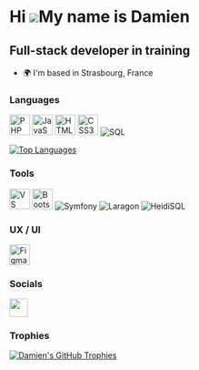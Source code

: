 Hi ![](https://user-images.githubusercontent.com/18350557/176309783-0785949b-9127-417c-8b55-ab5a4333674e.gif)My name is Damien
==============================================================================================================================

Full-stack developer in training
--------------------------------

* 🌍  I'm based in Strasbourg, France

### Languages

<a href="https://www.php.net/" target="_blank" rel="noreferrer"><img src="https://raw.githubusercontent.com/danielcranney/readme-generator/main/public/icons/skills/php-colored.svg" width="36" height="36" alt="PHP" /></a>
<a href="https://developer.mozilla.org/en-US/docs/Web/JavaScript" target="_blank" rel="noreferrer"><img src="https://raw.githubusercontent.com/danielcranney/readme-generator/main/public/icons/skills/javascript-colored.svg" width="36" height="36" alt="JavaScript" /></a>
<a href="https://developer.mozilla.org/en-US/docs/Glossary/HTML5" target="_blank" rel="noreferrer"><img src="https://raw.githubusercontent.com/danielcranney/readme-generator/main/public/icons/skills/html5-colored.svg" width="36" height="36" alt="HTML5" /></a> 
<a href="https://www.w3.org/TR/CSS/#css" target="_blank" rel="noreferrer"><img src="https://raw.githubusercontent.com/danielcranney/readme-generator/main/public/icons/skills/css3-colored.svg" width="36" height="36" alt="CSS3" /></a>
![SQL](https://img.shields.io/badge/SQL-025E8C?style=for-the-badge&logo=sqlite&logoColor=white)

<a href="https://github.com/Dambpfl">
  <img src="https://github-readme-stats.vercel.app/api/top-langs/?username=Dambpfl&langs_count=10&layout=compact&title_color=3382ed&text_color=ffffff&icon_color=f97316&bg_color=1c1917&hide_border=true&locale=en&custom_title=Top%20Languages" alt="Top Languages" />
</a>



### Tools
<a href="https://code.visualstudio.com/" target="_blank" rel="noreferrer"><img src="https://raw.githubusercontent.com/danielcranney/readme-generator/main/public/icons/skills/visualstudiocode.svg" width="36" height="36" alt="VS Code" /></a>
<a href="https://getbootstrap.com/" target="_blank" rel="noreferrer"><img src="https://raw.githubusercontent.com/danielcranney/readme-generator/main/public/icons/skills/bootstrap-colored.svg" width="36" height="36" alt="Bootstrap" /></a>
![Symfony](https://img.shields.io/badge/Symfony-%23000000.svg?style=for-the-badge&logo=symfony&logoColor=white)
![Laragon](https://img.shields.io/badge/Laragon-0E83CD?style=for-the-badge&logo=laragon&logoColor=white)
![HeidiSQL](https://img.shields.io/badge/HeidiSQL-0A0A0A?style=for-the-badge&logo=MySQL&logoColor=white)


### UX / UI
<a href="https://www.figma.com/" target="_blank" rel="noreferrer"><img src="https://raw.githubusercontent.com/danielcranney/readme-generator/main/public/icons/skills/figma-colored.svg" width="36" height="36" alt="Figma" /></a>

### Socials

<p align="left"> <a href="https://www.github.com/Dambpfl" target="_blank" rel="noreferrer"> <picture> <source media="(prefers-color-scheme: dark)" srcset="https://raw.githubusercontent.com/danielcranney/readme-generator/main/public/icons/socials/github-dark.svg" /> <source media="(prefers-color-scheme: light)" srcset="https://raw.githubusercontent.com/danielcranney/readme-generator/main/public/icons/socials/github.svg" /> <img src="https://raw.githubusercontent.com/danielcranney/readme-generator/main/public/icons/socials/github.svg" width="32" height="32" /> </picture> </a></p>

### Trophies
<a href="https://github.com/Dambpfl">
  <img src="https://github-profile-trophy.vercel.app/?username=Dambpfl&theme=darkhub&row=1&column=4&margin-w=15&margin-h=15" alt="Damien's GitHub Trophies" />
</a>
